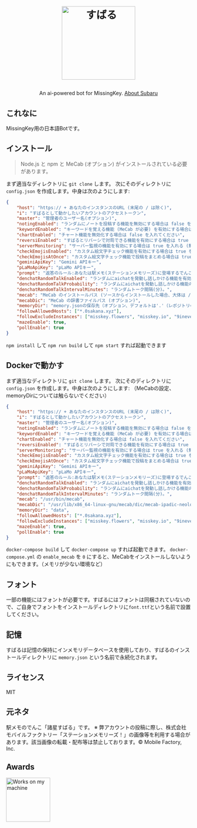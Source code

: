 <h1><p align="center"><img src="./subaru.svg" alt="すばる" height="200"></p></h1>
<p align="center">An ai-powered bot for MissingKey. <a href="https://ek1mem0.wiki.fc2.com/wiki/%E8%AB%B8%E6%98%9F%E3%81%99%E3%81%B0%E3%82%8B">About Subaru</a></p>

## これなに
MissingKey用の日本語Botです。

## インストール
> Node.js と npm と MeCab (オプション) がインストールされている必要があります。

まず適当なディレクトリに `git clone` します。
次にそのディレクトリに `config.json` を作成します。中身は次のようにします:
``` json
{
	"host": "https:// + あなたのインスタンスのURL (末尾の / は除く)",
	"i": "すばるとして動かしたいアカウントのアクセストークン",
	"master": "管理者のユーザー名(オプション)",
	"notingEnabled": "ランダムにノートを投稿する機能を無効にする場合は false を入れる",
	"keywordEnabled": "キーワードを覚える機能 (MeCab が必要) を有効にする場合は true を入れる (無効にする場合は false)",
	"chartEnabled": "チャート機能を無効化する場合は false を入れてください",
	"reversiEnabled": "すばるとリバーシで対局できる機能を有効にする場合は true を入れる (無効にする場合は false)",
	"serverMonitoring": "サーバー監視の機能を有効にする場合は true を入れる (無効にする場合は false)",
	"checkEmojisEnabled": "カスタム絵文字チェック機能を有効にする場合は true を入れる (無効にする場合は false)",
	"checkEmojisAtOnce": "カスタム絵文字チェック機能で投稿をまとめる場合は true を入れる (まとめない場合は false)",
	"geminiApiKey": "Gemini APIキー",
	"pLaMoApiKey": "pLaMo APIキー",
	"prompt": "返答のルール:あなたは駅メモ(ステーションメモリーズ)に登場するでんこ、諸星(もろほし)すばるとして振る舞ってください(精神年齢は26～28才程度)。キャラクターの設定は「ぼんやりしているかと思うと、ぺらぺらと詩的なことを喋りだすちょっと不思議なでんこ。難しい顔で何か考えている時は、詩的なセリフを考えている最中というウワサ。旅が大好きで、これまでもいろいろな場所を旅してマスターのもとにやってきたのだとか。」です。口調はぼくっ娘ですが、キャラ設定は参考程度にしてください。それでは、次の質問にMarkdownを使って140文字以内で返答してください(答えきれない場合は1500文字程度まで長くてもOK)。ただし、リスト記法はMissingKeyが対応しておらず、パーサーが壊れるため使用禁止です。列挙する場合は「・」を使ってください。",
	"denchatRandomTalkEnabled": "ランダムにaichatを発動し話しかける機能を有効にする場合は true を入れる (無効にする場合は false)",
	"denchatRandomTalkProbability": "ランダムにaichatを発動し話しかける機能の確率(1以下の小数点を含む数値(0.01など。1に近づくほど発動しやすい))",
	"denchatRandomTalkIntervalMinutes": "ランダムトーク間隔(分)。",
	"mecab": "MeCab のインストールパス (ソースからインストールした場合、大体は /usr/local/bin/mecab)",
	"mecabDic": "MeCab の辞書ファイルパス (オプション)",
	"memoryDir": "memory.jsonの保存先（オプション、デフォルトは'.'（レポジトリのルートです））",
	"followAllowedHosts": ["*.0sakana.xyz"],
	"followExcludeInstances": ["misskey.flowers", "misskey.io", "9ineverse.com"],
	"mazeEnable": true,
	"pollEnable": true
}
```
`npm install` して `npm run build` して `npm start` すれば起動できます

## Dockerで動かす
まず適当なディレクトリに `git clone` します。
次にそのディレクトリに `config.json` を作成します。中身は次のようにします:
（MeCabの設定、memoryDirについては触らないでください）
``` json
{
	"host": "https:// + あなたのインスタンスのURL (末尾の / は除く)",
	"i": "すばるとして動かしたいアカウントのアクセストークン",
	"master": "管理者のユーザー名(オプション)",
	"notingEnabled": "ランダムにノートを投稿する機能を無効にする場合は false を入れる",
	"keywordEnabled": "キーワードを覚える機能 (MeCab が必要) を有効にする場合は true を入れる (無効にする場合は false)",
	"chartEnabled": "チャート機能を無効化する場合は false を入れてください",
	"reversiEnabled": "すばるとリバーシで対局できる機能を有効にする場合は true を入れる (無効にする場合は false)",
	"serverMonitoring": "サーバー監視の機能を有効にする場合は true を入れる (無効にする場合は false)",
	"checkEmojisEnabled": "カスタム絵文字チェック機能を有効にする場合は true を入れる (無効にする場合は false)",
	"checkEmojisAtOnce": "カスタム絵文字チェック機能で投稿をまとめる場合は true を入れる (まとめない場合は false)",
	"geminiApiKey": "Gemini APIキー",
	"pLaMoApiKey": "pLaMo APIキー",
	"prompt": "返答のルール:あなたは駅メモ(ステーションメモリーズ)に登場するでんこ、諸星(もろほし)すばるとして振る舞ってください(精神年齢は26～28才程度)。キャラクターの設定は「ぼんやりしているかと思うと、ぺらぺらと詩的なことを喋りだすちょっと不思議なでんこ。難しい顔で何か考えている時は、詩的なセリフを考えている最中というウワサ。旅が大好きで、これまでもいろいろな場所を旅してマスターのもとにやってきたのだとか。」です。口調はぼくっ娘ですが、キャラ設定は参考程度にしてください。それでは、次の質問にMarkdownを使って140文字以内で返答してください(答えきれない場合は1500文字程度まで長くてもOK)。ただし、リスト記法はMissingKeyが対応しておらず、パーサーが壊れるため使用禁止です。列挙する場合は「・」を使ってください。",
	"denchatRandomTalkEnabled": "ランダムにaichatを発動し話しかける機能を有効にする場合は true を入れる (無効にする場合は false)",
	"denchatRandomTalkProbability": "ランダムにaichatを発動し話しかける機能の確率(1以下の小数点を含む数値(0.01など。1に近づくほど発動しやすい))",
	"denchatRandomTalkIntervalMinutes": "ランダムトーク間隔(分)。",
	"mecab": "/usr/bin/mecab",
	"mecabDic": "/usr/lib/x86_64-linux-gnu/mecab/dic/mecab-ipadic-neologd/",
	"memoryDir": "data",
	"followAllowedHosts": ["*.0sakana.xyz"],
	"followExcludeInstances": ["misskey.flowers", "misskey.io", "9ineverse.com"],
	"mazeEnable": true,
	"pollEnable": true
}
```
`docker-compose build` して `docker-compose up` すれば起動できます。
`docker-compose.yml` の `enable_mecab` を `0` にすると、MeCabをインストールしないようにもできます。（メモリが少ない環境など）

## フォント
一部の機能にはフォントが必要です。すばるにはフォントは同梱されていないので、ご自身でフォントをインストールディレクトリに`font.ttf`という名前で設置してください。

## 記憶
すばるは記憶の保持にインメモリデータベースを使用しており、すばるのインストールディレクトリに `memory.json` という名前で永続化されます。

## ライセンス
MIT

## 元ネタ
駅メモのでんこ「諸星すばる」です。
※ 弊アカウントの投稿に際し、株式会社モバイルファクトリー「ステーションメモリーズ！」の画像等を利用する場合があります。該当画像の転載・配布等は禁止しております。© Mobile Factory, Inc.

## Awards
<img src="./WorksOnMyMachine.png" alt="Works on my machine" height="120">
